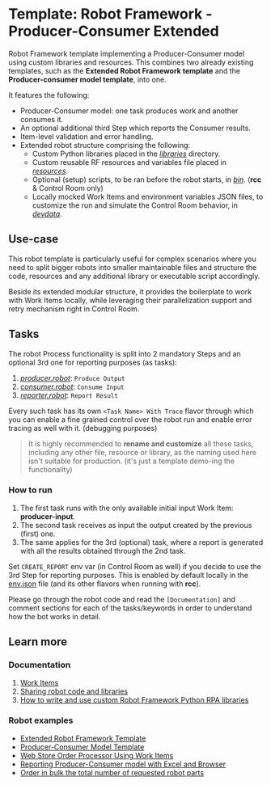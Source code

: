 # Template: Robot Framework - Producer-Consumer Extended

Robot Framework template implementing a Producer-Consumer model using custom libraries
and resources. This combines two already existing templates, such as the
**Extended Robot Framework template** and the **Producer-consumer model template**,
into one.

It features the following:
- Producer-Consumer model: one task produces work and another consumes it.
- An optional additional third Step which reports the Consumer results.
- Item-level validation and error handling.
- Extended robot structure comprising the following:
  - Custom Python libraries placed in the [*libraries*](./libraries/) directory.
  - Custom reusable RF resources and variables file placed in
    [*resources*](./resources/).
  - Optional (setup) scripts, to be ran before the robot starts, in [*bin*](./bin/).
    (**rcc** & Control Room only)
  - Locally mocked Work Items and environment variables JSON files, to customize the
    run and simulate the Control Room behavior, in [*devdata*](./devdata/).

## Use-case

This robot template is particularly useful for complex scenarios where you need to
split bigger robots into smaller maintainable files and structure the code, resources
and any additional library or executable script accordingly.

Beside its extended modular structure, it provides the boilerplate to work with Work
Items locally, while leveraging their parallelization support and retry mechanism right
in Control Room.

## Tasks

The robot Process functionality is split into 2 mandatory Steps and an optional 3rd one
for reporting purposes (as tasks):
1. [*producer.robot*](./producer.robot): `Produce Output`
2. [*consumer.robot*](./consumer.robot): `Consume Input`
3. [*reporter.robot*](./reporter.robot): `Report Result`

Every such task has its own `<Task Name> With Trace` flavor through which you can
enable a fine grained control over the robot run and enable error tracing as well with
it. (debugging purposes)

> It is highly recommended to **rename and customize** all these tasks, including any
> other file, resource or library, as the naming used here isn't suitable for
> production. (it's just a template demo-ing the functionality)

### How to run

1. The first task runs with the only available initial input Work Item:
   **producer-input**.
2. The second task receives as input the output created by the previous (first) one.
3. The same applies for the 3rd (optional) task, where a report is generated with all
   the results obtained through the 2nd task.

Set `CREATE_REPORT` env var (in Control Room as well) if you decide to use the 3rd Step
for reporting purposes. This is enabled by default locally in the
[env.json](./devdata/env.json) file (and its other flavors when running with **rcc**).

Please go through the robot code and read the `[Documentation]` and comment sections
for each of the tasks/keywords in order to understand how the bot works in detail.

## Learn more

### Documentation

1. [Work Items](https://robocorp.com/docs-robot-framework/development-guide/control-room/work-items)
2. [Sharing robot code and libraries](https://robocorp.com/docs-robot-framework/development-guide/qa-and-best-practices/sharing-libraries)
3. [How to write and use custom Robot Framework Python RPA libraries](https://robocorp.com/docs-robot-framework/development-guide/robot-framework/how-to-use-custom-python-libraries-in-your-robots#quick-recap-on-robot-framework-libraries-and-keywords)

### Robot examples

- [Extended Robot Framework Template](https://github.com/robocorp/template-extended)
- [Producer-Consumer Model Template](https://github.com/robocorp/template-producer-consumer)
- [Web Store Order Processor Using Work Items](https://github.com/robocorp/example-web-store-work-items/tree/rfw)
- [Reporting Producer-Consumer model with Excel and Browser](https://github.com/robocorp/example-producer-consumer-reporting)
- [Order in bulk the total number of requested robot parts](https://github.com/robocorp/example-orders-distribution)
